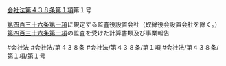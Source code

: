 [会社法第４３８条第１項](会社法＿＿＿＿第４３８条第１項)第１号

[第四百三十六条第一項](会社法＿＿＿＿第４３６条第１項)に規定する監査役設置会社（取締役会設置会社を除く。）　[第四百三十六条第一項](会社法＿＿＿＿第４３６条第１項)の監査を受けた計算書類及び事業報告


#会社法
#会社法/第４３８条
#会社法/第４３８条/第１項
#会社法/第４３８条/第１項/第１号
